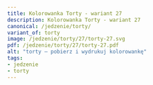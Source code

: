 ```yaml
---
title: Kolorowanka Torty - wariant 27
description: Kolorowanka Torty - wariant 27
canonical: /jedzenie/torty/
variant_of: torty
image: /jedzenie/torty/27/torty-27.svg
pdf: /jedzenie/torty/27/torty-27.pdf
alt: "torty – pobierz i wydrukuj kolorowankę"
tags:
- jedzenie
- torty
---
```

